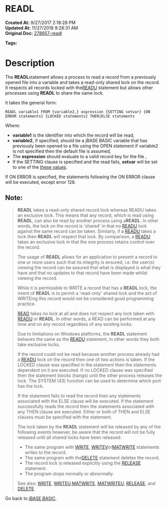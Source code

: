 #  READL

**Created At:** 9/27/2017 2:18:28 PM  
**Updated At:** 11/27/2018 9:28:31 AM  
**Original Doc:** [278657-readl](https://docs.jbase.com/36868-jbase-basic/278657-readl)  

**Tags:**
<badge text='record handling' vertical='middle' />

# Description

The **READL**statement allows a process to read a record from a previously opened file into a variable and takes a read-only shared lock on the record. It respects all records locked with the[READU](278774-untitled-question) statement but allows other processes using **READL** to share the same lock.

It takes the general form:

```
READL variable1 FROM {variable2,} expression {SETTING setvar} {ON ERROR statements} {LOCKED statements} THEN|ELSE statements
```

Where:

- **variable1** is the identifier into which the record will be read,
- **variable2**, if specified, should be a jBASE BASIC variable that has previously been opened to a file using the OPEN statement if variable2 is not specified then the default file is assumed,
- The **expression** should evaluate to a valid record key for the file ,
- If the SETTING clause is specified and the read fails, **setvar** will be set to one of the [these values](277647-increamental-file-errors).


If ON ERROR is specified, the statements following the ON ERROR clause will be executed, except error 128.

## Note:


> **READL** takes a read-only shared record lock whereas READU takes an exclusive lock. This means that any record, which is read using **READL**, can also be read by another process using a**READL**. In other words, the lock on the record is 'shared' in that no [READU](278774-untitled-question) lock against the same record can be taken. Similarly, if a [READU](278774-untitled-question) takes a lock then **READL** will respect that lock. By comparison, a [READU](278774-untitled-question) takes an exclusive lock in that the one process retains control over the record.
> 
> The usage of **READL** allows for an application to present a record to one or more users such that its integrity is ensured, i.e. the user(s) viewing the record can be assured that what is displayed is what they have and that no updates to that record have been made whilst viewing the record.
> 
> While it is permissible to WRITE a record that has a **READL** lock, the intent of **READL** is to permit a 'read-only' shared lock and the act of WRITEing this record would not be considered good programming practice.
> 
> [READ](277646-read) takes no lock at all and does not respect any lock taken with [READU](278774-untitled-question) or **READL**. In other words, a READ can be performed at any time and on any record regardless of any existing locks.
> 
> Due to limitations on Windows platforms, the **READL** statement behaves the same as the [READU](278774-untitled-question) statement, in other words they both take exclusive locks.
> 
> If the record could not be read because another process already had a [READU](278774-untitled-question) lock on the record then one of two actions is taken. If the LOCKED clause was specified in the statement then the statements dependent on it are executed. If no LOCKED clause was specified then the statement blocks (hangs) until the other process releases the lock. The SYSTEM (43) function can be used to determine which port has the lock.
> 
> If the statement fails to read the record then any statements associated with the ELSE clause will be executed. If the statement successfully reads the record then the statements associated with any THEN clause are executed. Either or both of THEN and ELSE clauses must be specified with the statement.
> 
> The lock taken by the **READL** statement will be released by any of the following events however, be aware that the record will not be fully released until all shared locks have been released:
> 
> - The same program with [WRITE](279568-write), [WRITEV](279574-writev)or[MATWRITE](276964-matwrite) statements writes to the record.
> - The same program with the[DELETE](276025-delete) statement deletes the record.
> - The record lock is released explicitly using the [RELEASE](278784-release) statement.
> - The program stops normally or abnormally.
> 
> 
> See also: [WRITE](279568-write), [WRITEU](279573-writeu),[MATWRITE](276964-matwrite), [MATWRITEU](276970-matwriteu), [RELEASE](278784-release), and [DELETE](276025-delete).


Go back to [jBASE BASIC](263498-jbase-basic).
